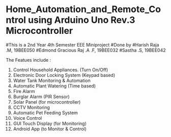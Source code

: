 # Home_Automation_and_Remote_Control using Arduino Uno Rev.3 Microcontroller

#This is a 2nd Year 4th Semester EEE Miniproject
#Done by 
#Harish Raja .M, 19BEE050
#Edmond Gracious Raj .A .F, 19BEE032
#Sastha .S, 19BEE042

The Featues include :

1) Control Household Appliances. (Turn On/Off)
2) Electronic Door Locking System (Keypad based)
3) Water Tank Monitoring & Automation
4) Automatic Plant Watering (Time based)
5) Fire Alarm
6) Burglar Alarm (PIR Sensor)
7) Solar Panel (for microcontroller)
8) CCTV Monitoring 
9) Automatic Pet Feeding System
10) Voice Control
11) GUI Touch Display (for Monitoring)
12) Android App (to Monitor & Control)
